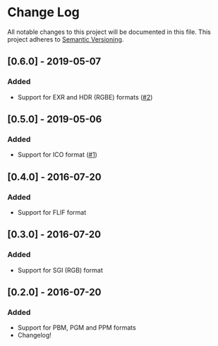 # Change Log
All notable changes to this project will be documented in this file.
This project adheres to [Semantic Versioning](http://semver.org/).

## [0.6.0] - 2019-05-07
### Added
 - Support for EXR and HDR (RGBE) formats ([#2](https://github.com/svartalf/rust-imghdr/pull/2))

## [0.5.0] - 2019-05-06
### Added
 - Support for ICO format ([#1](https://github.com/svartalf/rust-imghdr/pull/1))

## [0.4.0] - 2016-07-20
### Added
 - Support for FLIF format

## [0.3.0] - 2016-07-20
### Added
 - Support for SGI (RGB) format

## [0.2.0] - 2016-07-20
### Added
 - Support for PBM, PGM and PPM formats
 - Changelog!
